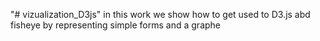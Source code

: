 "# vizualization_D3js" 
in this work we show how to get used to D3.js abd fisheye by representing simple forms and a graphe 
